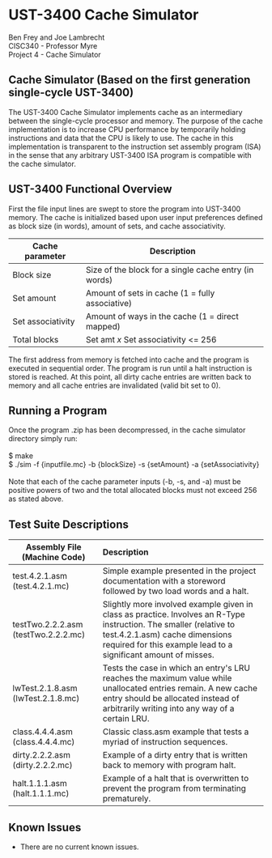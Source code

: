 # UST-3400 Cache Simulator

Ben Frey and Joe Lambrecht <br />
CISC340 - Professor Myre <br />
Project 4 - Cache Simulator

## Cache Simulator (Based on the first generation single-cycle UST-3400)
The UST-3400 Cache Simulator implements cache as an intermediary between the single-cycle processor and memory. The purpose of the cache implementation is to increase CPU performance by temporarily holding instructions and data that the CPU is likely to use. The cache in this implementation is transparent to the instruction set assembly program (ISA) in the sense that any arbitrary UST-3400 ISA program is compatible with the cache simulator.

## UST-3400 Functional Overview
First the file input lines are swept to store the program into UST-3400 memory. The cache is initialized based upon user input preferences defined as block size (in words), amount of sets, and cache associativity.

| Cache parameter   | Description |
| ----------------- | ----------- |
| Block size        | Size of the block for a single cache entry (in words) |
| Set amount        | Amount of sets in cache (1 = fully associative) |
| Set associativity | Amount of ways in the cache (1 = direct mapped) |
| Total blocks      | Set amt <i>x</i> Set associativity <= 256 |

The first address from memory is fetched into cache and the program is executed in sequential order. The program is run until a halt instruction is stored is reached. At this point, all dirty cache entries are written back to memory and all cache entries are invalidated (valid bit set to 0).

## Running a Program
Once the program .zip has been decompressed, in the cache simulator directory simply run:<br />
<br />
$ make<br />
$ ./sim -f {inputfile.mc} -b {blockSize} -s {setAmount} -a {setAssociativity}<br />
<br />
Note that each of the cache parameter inputs (-b, -s, and -a) must be positive powers of two and the total allocated blocks must not exceed 256 as stated above.

## Test Suite Descriptions
| Assembly File (Machine Code)          | Description |
| ------------- | :---------------------|
| test.4.2.1.asm (test.4.2.1.mc) | Simple example presented in the project documentation with a storeword followed by two load words and a halt. |
| testTwo.2.2.2.asm (testTwo.2.2.2.mc) | Slightly more involved example given in class as practice. Involves an R-Type instruction. The smaller (relative to test.4.2.1.asm) cache dimensions required for this example lead to a significant amount of misses. |
| lwTest.2.1.8.asm (lwTest.2.1.8.mc) | Tests the case in which an entry's LRU reaches the maximum value while unallocated entries remain. A new cache entry should be allocated instead of arbitrarily writing into any way of a certain LRU. |
| class.4.4.4.asm (class.4.4.4.mc) | Classic class.asm example that tests a myriad of instruction sequences. |
| dirty.2.2.2.asm (dirty.2.2.2.mc) | Example of a dirty entry that is written back to memory with program halt. |
| halt.1.1.1.asm (halt.1.1.1.mc) | Example of a halt that is overwritten to prevent the program from terminating prematurely. |

## Known Issues
- There are no current known issues.

